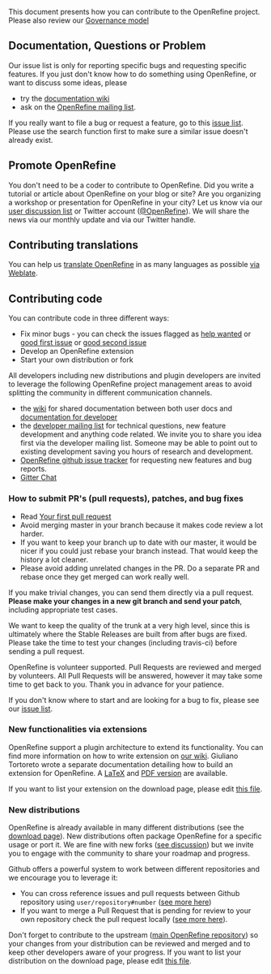 This document presents how you can contribute to the OpenRefine project. Please also review our [Governance model](https://github.com/OpenRefine/OpenRefine/blob/master/GOVERNANCE.md)

## Documentation, Questions or Problem

Our issue list is only for reporting specific bugs and requesting specific features. If you just don't know how to do something using OpenRefine, or want to discuss some ideas, please
- try the [documentation wiki](https://github.com/OpenRefine/OpenRefine/wiki/Documentation-For-Users)
- ask on the [OpenRefine mailing list](https://groups.google.com/d/forum/openrefine).

If you really want to file a bug or request a feature, go to this [issue list](https://github.com/OpenRefine/OpenRefine/issues). Please use the search function first to make sure a similar issue doesn't already exist. 

## Promote OpenRefine

You don't need to be a coder to contribute to OpenRefine. Did you write a tutorial or article about OpenRefine on your blog or site? Are you organizing a workshop or presentation for OpenRefine in your city? Let us know via our [user discussion list](https://groups.google.com/d/forum/openrefine) or Twitter account ([@OpenRefine](http://twitter.com/OpenRefine)). We will share the news via our monthly update and via our Twitter handle. 

## Contributing translations

You can help us [translate OpenRefine](https://github.com/OpenRefine/OpenRefine/wiki/Translate-OpenRefine) in as many languages as possible [via Weblate](https://hosted.weblate.org/engage/openrefine/?utm_source=widget).

##  Contributing code 

You can contribute code in three different ways:
- Fix minor bugs - you can check the issues flagged as [help wanted](https://github.com/OpenRefine/OpenRefine/labels/help%20wanted) or [good first issue](https://github.com/OpenRefine/OpenRefine/labels/good%20first%20issue) or [good second issue](https://github.com/OpenRefine/OpenRefine/labels/good%20second%20issue)
- Develop an OpenRefine extension 
- Start your own distribution or fork

All developers including new distributions and plugin developers are invited to leverage the following OpenRefine project management areas to avoid splitting the community in different communication channels.
- the [wiki](https://github.com/OpenRefine/OpenRefine/wiki) for shared documentation between both user docs and [documentation for developer](https://github.com/OpenRefine/OpenRefine/wiki/Documentation-For-Developers)
- the [developer mailing list](https://groups.google.com/forum/?fromgroups#!forum/openrefine-dev) for technical questions, new feature development and anything code related. We invite you to share you idea first via the developer mailing list. Someone may be able to point out to existing development saving you hours of research and development. 
- [OpenRefine github issue tracker](https://github.com/OpenRefine/OpenRefine/issues) for requesting new features and bug reports.
- [Gitter Chat](https://gitter.im/OpenRefine/OpenRefine)

### How to submit PR's (pull requests), patches, and bug fixes

- Read [Your first pull request](https://github.com/OpenRefine/OpenRefine/wiki/Your-first-pull-request)
- Avoid merging master in your branch because it makes code review a lot harder.
- If you want to keep your branch up to date with our master, it would be nicer if you could just rebase your branch instead. That would keep the history a lot cleaner.
- Please avoid adding unrelated changes in the PR. Do a separate PR and rebase once they get merged can work really well.
 
If you make trivial changes, you can send them directly via a pull request. **Please make your changes in a new git branch and send your patch**, including appropriate test cases.

We want to keep the quality of the trunk at a very high level, since this is ultimately where the Stable Releases are built from after bugs are fixed. Please take the time to test your changes (including travis-ci) before sending a pull request.

OpenRefine is volunteer supported. Pull Requests are reviewed and merged by volunteers. All Pull Requests will be answered, however it may take some time to get back to you. Thank you in advance for your patience.

If you don't know where to start and are looking for a bug to fix, please see our [issue list](https://github.com/OpenRefine/OpenRefine/issues). 

### New functionalities via extensions

OpenRefine support a plugin architecture to extend its functionality. You can find more information on how to write extension on [our wiki](https://github.com/OpenRefine/OpenRefine/wiki/Write-An-Extension). Giuliano Tortoreto wrote a separate documentation detailing how to build an extension for OpenRefine. A [LaTeX](https://github.com/OpenRefine/OpenRefineExtensionDoc) and [PDF version](https://github.com/OpenRefine/OpenRefineExtensionDoc/blob/master/main.pdf) are available.

If you want to list your extension on the download page, please edit [this file](https://github.com/OpenRefine/openrefine.github.com/blob/master/download.md).

### New distributions

OpenRefine is already available in many different distributions (see the [download page](http://openrefine.org/download.html)). New distributions often package OpenRefine for a specific usage or port it. We are fine with new forks ([see discussion](https://groups.google.com/forum/#!msg/openrefine/pasNnMDJ3p8/LrZz_GiFCwAJ)) but we invite you to engage with the community to share your roadmap and progress.

Github offers a powerful system to work between different repositories and we encourage you to leverage it:
- You can cross reference issues and pull requests between Github repository using `user/repository#number` ([see more here](https://github.com/blog/967-github-secrets#cross-repository-issue-references))
- If you want to merge a Pull Request that is pending for review to your own repository check the pull request locally ([see more here](https://help.github.com/articles/checking-out-pull-requests-locally/)).

Don't forget to contribute to the upstream ([main OpenRefine repository](https://github.com/openrefine/openrefine.git)) so your changes from your distribution can be reviewed and merged and to keep other developers aware of your progress. If you want to list your distribution on the download page, please edit [this file](https://github.com/OpenRefine/openrefine.github.com/blob/master/download.md).
